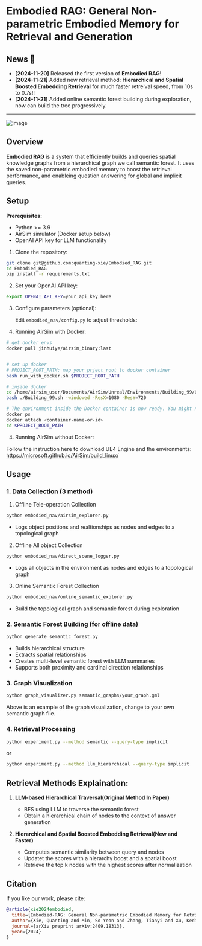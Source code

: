 # Embodied RAG: General Non-parametric Embodied Memory for Retrieval and Generation


## News 📰
- **[2024-11-20]** Released the first version of **Embodied RAG**!
- **[2024-11-21]** Added new retrieval method: **Hierarchical and Spatial Boosted Embedding Retrieval** for much faster retreival speed, from 10s to 0.7s!!
- **[2024-11-21]** Added online semantic forest building during exploration, now can build the tree progressively.

---
![image](https://github.com/user-attachments/assets/d0dd0e9b-3d97-4df8-8f8e-f2b69ff39485)

## Overview
**Embodied RAG** is a system that efficiently builds and queries spatial knowledge graphs from a hierarchical graph we call semantic forest. It uses the saved non-parametric embodied memory to boost the retrieval performance, and enableing question answering for global and implicit queries. 

## Setup

**Prerequisites:**
- Python >= 3.9
- AirSim simulator (Docker setup below)
- OpenAI API key for LLM functionality

1. Clone the repository:
```bash
git clone git@github.com:quanting-xie/Embodied_RAG.git
cd Embodied_RAG
pip install -r requirements.txt

```

2. Set your OpenAI API key:
```bash
export OPENAI_API_KEY=your_api_key_here
```

3. Configure parameters (optional):

   Edit `embodied_nav/config.py` to adjust thresholds:

4. Running AirSim with Docker:
```bash
# get docker envs
docker pull jinhuiye/airsim_binary:last


# set up docker
# PROJECT_ROOT_PATH: map your prject root to docker container
bash run_with_docker.sh $PROJECT_ROOT_PATH

# inside docker
cd /home/airsim_user/Documents/AirSim/Unreal/Environments/Building_99/LinuxNoEditor
bash ./Building_99.sh -windowed -ResX=1080 -ResY=720

# The environment inside the Docker container is now ready. You might need additional terminal windows to attach to the container's environment.
docker ps
docker attach <container-name-or-id>
cd $PROJECT_ROOT_PATH

```

4. Running AirSim without Docker:

Follow the instruction here to download UE4 Engine and the environments: https://microsoft.github.io/AirSim/build_linux/



## Usage
### 1. Data Collection (3 method)

1. Offline Tele-operation Collection
```bash
python embodied_nav/airsim_explorer.py
```
- Logs object positions and realtionships as nodes and edges to a topological graph

2. Offline All object Collection
```bash
python embodied_nav/direct_scene_logger.py
```
- Logs all objects in the environment as nodes and edges to a topological graph

3. Online Semantic Forest Collection
```bash
python embodied_nav/online_semantic_explorer.py
```
- Build the topological graph and semantic forest during exploration

### 2. Semantic Forest Building (for offline data)

```bash
python generate_semantic_forest.py
```

- Builds hierarchical structure
- Extracts spatial relationships
- Creates multi-level semantic forest with LLM summaries
- Supports both proximity and cardinal direction relationships


### 3. Graph Visualization

```bash
python graph_visualizer.py semantic_graphs/your_graph.gml
```

Above is an example of the graph visualization, change to your own semantic graph file.

### 4. Retrieval Processing
```bash
python experiment.py --method semantic --query-type implicit
```
or 
```bash
python experiment.py --method llm_hierarchical --query-type implicit
```


## Retrieval Methods Explaination:
1. **LLM-based Hierarchical Traversal(Original Method In Paper)**
   - BFS using LLM to traverse the semantic forest
   - Obtain a hierarchical chain of nodes to the context of answer generation

2. **Hierarchical and Spatial Boosted Embedding Retrieval(New and Faster)**
   - Computes semantic similarity between query and nodes
   - Updatet the scores with a hierarchy boost and a spatial boost
   - Retrieve the top k nodes with the highest scores after normalization



## Citation
If you like our work, please cite:

```bibtex
@article{xie2024embodied,
  title={Embodied-RAG: General Non-parametric Embodied Memory for Retrieval and Generation},
  author={Xie, Quanting and Min, So Yeon and Zhang, Tianyi and Xu, Kedi and Bajaj, Aarav and Salakhutdinov, Ruslan and Johnson-Roberson, Matthew and Bisk, Yonatan},
  journal={arXiv preprint arXiv:2409.18313},
  year={2024}
}

